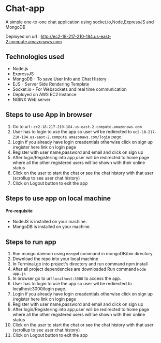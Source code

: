 # Chat-app
 A simple one-to-one chat application using socket.io,Node,ExpressJS and MongoDB
 
 Deployed on url : http://ec2-18-217-210-184.us-east-2.compute.amazonaws.com
 
## Technologies used
- Node.js
- ExpressJS
- MongoDB - To save User Info and Chat History
- EJS - Server Side Rendering Template
- Socket.io - For Websockets and real time communication
- Deployed on AWS EC2 Instance
- NGINX Web server 


## Steps to use App in browser
1. Go to url : `ec2-18-217-210-184.us-east-2.compute.amazonaws.com`
2. User has to login to use the app so user wil be redirected to `ec2-18-217-210-184.us-east-2.compute.amazonaws.com/login` page.
3. Login if you already have login creadentials otherwise click on sign up /register here link on login page
4. Register with user name,password and email and click on sign up
5. After login/Registering into app,user will be redirected to home page where all the other registered users  will be shown with their    online status
6. Click on the user to start the chat or see the chat history with that user (scrollup to see user chat history)
7. Click on Logout button to exit the app



## Steps to use app on local machine

#### Pre-requisite

- NodeJS is installed on your machine.
- MongoDB is installed on your machine.

## Steps to run app 
1. Run mongo daemon using `mongod` command in mongoDB/bin directory
2. Download the repo into your local machine
3. In Terminal,go into project's directory and run command npm install
4. After all project dependencies are downloaded Run command `Node app.js`
5. In browser go to url `localhost:3000` to access the app.
6. User has to login to use the app so user wil be redirected to localhost:3000/login page.
7. Login if you already have login creadentials otherwise click on sign up /register here link on login page
8. Register with user name,password and email and click on sign up
9. After login/Registering into app,user will be redirected to home page where all the other registered users will be shown with their      online status
10. Click on the user to start the chat or see the chat history with that user (scrollup to see user chat history)
11. Click on Logout button to exit the app

